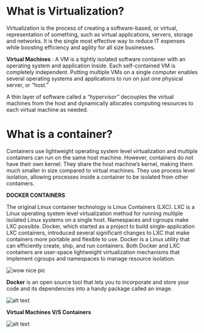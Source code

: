 **What is Virtualization?**
=========================================

Virtualization is the process of creating a software-based, or virtual, representation of something, such as virtual applications, servers, storage and networks. It is the single most effective way to reduce IT expenses while boosting efficiency and agility for all size businesses.

**Virtual Machines** :
A VM is a tightly isolated software container with an operating system and application inside. Each self-contained VM is completely independent. Putting multiple VMs on a single computer enables several operating systems and applications to run on just one physical server, or “host.”

A thin layer of software called a *“hypervisor”* decouples the virtual machines from the host and dynamically allocates computing resources to each virtual machine as needed.

**What is a container?**
======================================
Containers use lightweight operating system level virtualization and multiple containers can run on the same host machine. However, containers do not have their own kernel. They share the host machine’s kernel, making them much smaller in size compared to virtual machines. They use process level isolation, allowing processes inside a container to be isolated from other containers.

**DOCKER CONTAINERS**

The original Linux container technology is Linux Containers (LXC). LXC is a Linux operating system level virtualization method for running multiple isolated Linux systems on a single host. Namespaces and cgroups make LXC possible.
Docker, which started as a project to build single-application LXC containers, introduced several significant changes to LXC that make containers more portable and flexible to use.
Docker is a Linux utility that can efficiently create, ship, and run containers.
Both Docker and LXC containers are user-space lightweight virtualization mechanisms that implement cgroups and namespaces to manage resource isolation.

![wow nice pic](https://www.google.com/search?q=vm+vs+docker&source=lnms&tbm=isch&sa=X&ved=0ahUKEwjzhbWLt7zbAhUCL6wKHXiJAxgQ_AUICigB&biw=1477&bih=695&dpr=1.3#imgrc=UQJxzzdkBtkQcM:)


**Docker** is an open source tool that lets you to incorporate and store your code and its dependencies into a handy package called an image.


[//]: # (Image References)
[image2]: ./vm.jpg "a name"
![alt text][image2]

**Virtual Machines V/S Containers**

[//]: # (Image References)
[image3]: ./VmCont.jpg "a name"
![alt text][image3]
